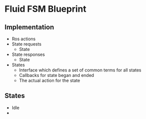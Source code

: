 # Fluid FSM Blueprint

## Implementation
- Ros actions
- State requests
	- State
- State responses
	- State
- States
	- Interface which defines a set of common terms for all states
	- Callbacks for state began and ended
	- The actual action for the state

## States
- Idle
-

